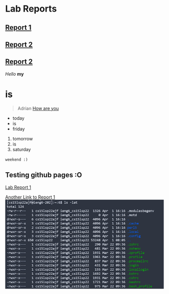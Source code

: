 # Lab Reports

## [Report 1](https://asandoval2313.github.io/cse15l-lab-reports/lab-report-1-week-2.html)

## [Report 2](https://asandoval2313.github.io/cse15l-lab-reports/lab-report-2-week-4.html)

## [Report 2](https://asandoval2313.github.io/cse15l-lab-reports/lab-report-3-week-6.html)




*Hello* **my** 
# is
> Adrian
[How are you](https://www.google.com/)

* today
* is
* friday

1. tomorrow 
2. is 
3. saturday

`weekend :)`

## Testing github pages :O

[Lab Report 1](lab-report-1-week-2.md)

[Another Link to Report 1](https://<your-username>.github.io/<your-lab-reports-repo>/lab-report-1-week-2.html)
![Image](lab1ss.png)
